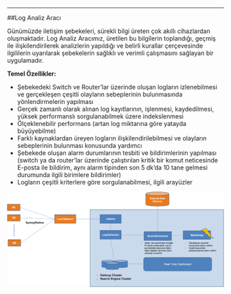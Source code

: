 - - -
##Log Analiz Aracı

Günümüzde iletişim şebekeleri, sürekli bilgi üreten çok akıllı cihazlardan oluşmaktadır. Log Analiz Aracımız, üretilen bu bilgilerin toplandığı, geçmiş ile ilişkilendirilerek analizlerin yapıldığı ve belirli kurallar çerçevesinde ilgililerin uyarılarak şebekelerin sağlıklı ve verimli çalışmasını sağlayan bir uygulamadır. 


**Temel Özellikler:**  

- Şebekedeki Switch ve Router’lar üzerinde oluşan logların izlenebilmesi ve gerçekleşen çeşitli olayların sebeplerinin bulunmasında yönlendirmelerin yapılması
- Gerçek zamanlı olarak alınan log kayıtlarının, işlenmesi, kaydedilmesi, yüksek performanslı sorgulanabilmek üzere indekslenmesi
- Ölçeklenebilir performans (artan log miktarına göre yatayda büyüyebilme)
- Farklı kaynaklardan üreyen logların ilişkilendirilebilmesi ve olayların sebeplerinin bulunması konusunda yardımcı
- Şebekede oluşan alarm durumlarının tesbiti ve bildirimlerinin yapılması (switch ya da router’lar üzerinde çalıştırılan kritik bir komut neticesinde E-posta ile bildirim, aynı alarm tipinden son 5 dk’da 10 tane gelmesi durumunda ilgili birimlere bildirimler)
- Logların çeşitli kriterlere göre sorgulanabilmesi, ilgili arayüzler


![LogAnalizAracı_TemelÖzellikler](images/uploads/page/tr/LogAnalizAraci_TemelOzellikler.png)